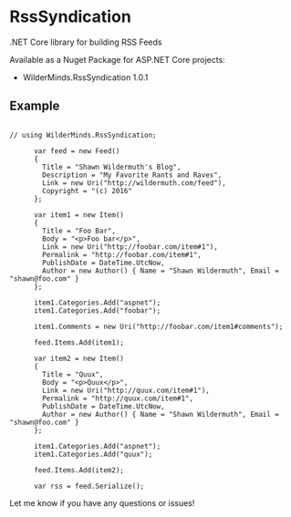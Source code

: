 # RssSyndication

.NET Core library for building RSS Feeds

Available as a Nuget Package for ASP.NET Core projects:

- WilderMinds.RssSyndication 1.0.1

## Example

```

// using WilderMinds.RssSyndication;

      var feed = new Feed()
      {
        Title = "Shawn Wildermuth's Blog",
        Description = "My Favorite Rants and Raves",
        Link = new Uri("http://wildermuth.com/feed"),
        Copyright = "(c) 2016"
      };

      var item1 = new Item()
      {
        Title = "Foo Bar",
        Body = "<p>Foo bar</p>",
        Link = new Uri("http://foobar.com/item#1"),
        Permalink = "http://foobar.com/item#1",
        PublishDate = DateTime.UtcNow,
        Author = new Author() { Name = "Shawn Wildermuth", Email = "shawn@foo.com" }
      };

      item1.Categories.Add("aspnet");
      item1.Categories.Add("foobar");

      item1.Comments = new Uri("http://foobar.com/item1#comments");

      feed.Items.Add(item1);

      var item2 = new Item()
      {
        Title = "Quux",
        Body = "<p>Quux</p>",
        Link = new Uri("http://quux.com/item#1"),
        Permalink = "http://quux.com/item#1",
        PublishDate = DateTime.UtcNow,
        Author = new Author() { Name = "Shawn Wildermuth", Email = "shawn@foo.com" }
      };

      item1.Categories.Add("aspnet");
      item1.Categories.Add("quux");

      feed.Items.Add(item2);
      
      var rss = feed.Serialize();

```

Let me know if you have any questions or issues!
